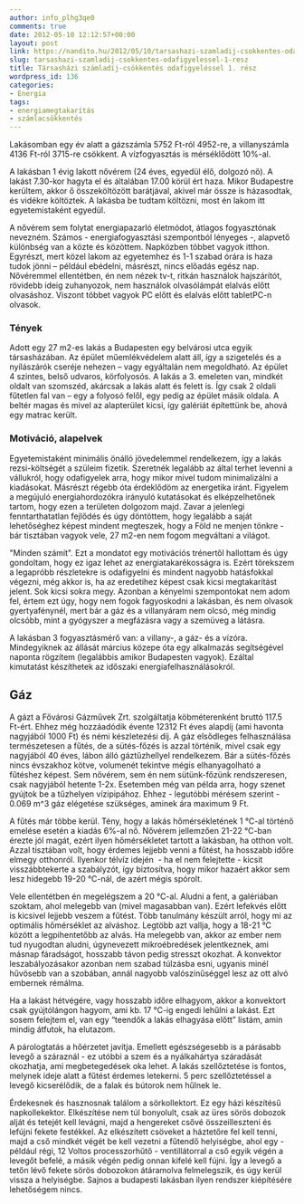 ```yaml
---
author: info_plhg3qe0
comments: true
date: 2012-05-10 12:12:57+00:00
layout: post
link: https://nandito.hu/2012/05/10/tarsashazi-szamladij-csokkentes-odafigyelessel-1-resz/
slug: tarsashazi-szamladij-csokkentes-odafigyelessel-1-resz
title: Társasházi számladíj-csökkentés odafigyeléssel 1. rész
wordpress_id: 136
categories:
- Energia
tags:
- energiamegtakarítás
- számlacsökkentés
---
```


Lakásomban egy év alatt a gázszámla 5752 Ft-ról 4952-re, a villanyszámla 4136 Ft-ról 3715-re csökkent. A vízfogyasztás is mérséklődött 10%-al.

A lakásban 1 évig lakott nővérem (24 éves, egyedül élő, dolgozó nő). A lakást 7.30-kor hagyta el és általában 17.00 körül ért haza. Mikor Budapestre kerültem, akkor ő összeköltözött barátjával, akivel már össze is házasodtak, és vidékre költöztek. A lakásba be tudtam költözni, most én lakom itt egyetemistaként egyedül.

A nővérem sem folytat energiapazarló életmódot, átlagos fogyasztónak nevezném. Számos - energiafogyasztási szempontból lényeges -, alapvető különbség van a közte és közöttem. Napközben többet vagyok itthon. Egyrészt, mert közel lakom az egyetemhez és 1-1 szabad órára is haza tudok jönni – például ebédelni, másrészt, nincs előadás egész nap. Nővéremmel ellentétben, én nem nézek tv-t, ritkán használok hajszárítót, rövidebb ideig zuhanyozok, nem használok olvasólámpát elalvás előtt olvasáshoz. Viszont többet vagyok PC előtt és elalvás előtt tabletPC-n olvasok.

### Tények

Adott egy 27 m2-es lakás a Budapesten egy belvárosi utca egyik társasházában. Az épület műemlékvédelem alatt áll, így a szigetelés és a nyílászárók cseréje nehezen – vagy egyáltalán nem megoldható. Az épület 4 szintes, belső udvaros, körfolyosós. A lakás a 3. emeleten van, mindkét oldalt van szomszéd, akárcsak a lakás alatt és felett is. Így csak 2 oldali fűtetlen fal van – egy a folyosó felől, egy pedig az épület másik oldala. A beltér magas és mivel az alapterület kicsi, így galériát építettünk be, ahová egy matrac került.

### Motiváció, alapelvek

Egyetemistaként minimális önálló jövedelemmel rendelkezem, így a lakás rezsi-költségét a szüleim fizetik. Szeretnék legalább az által terhet levenni a vállukról, hogy odafigyelek arra, hogy mikor mivel tudom minimalizálni a kiadásokat. Másrészt régebb óta érdeklődöm az energetika iránt. Figyelem a megújuló energiahordozókra irányuló kutatásokat és elképzelhetőnek tartom, hogy ezen a területen dolgozom majd. Zavar a jelenlegi fenntarthatatlan fejlődés és úgy döntöttem, hogy legalább a saját lehetőséghez képest mindent megteszek, hogy a Föld ne menjen tönkre - bár tisztában vagyok vele, 27 m2-en nem fogom megváltani a világot.

"Minden számít". Ezt a mondatot egy motivációs trénertől hallottam és úgy gondoltam, hogy ez igaz lehet az energiatakarékosságra is. Ezért törekszem a legapróbb részletekre is odafigyelni és mindent nagyobb hatásfokkal végezni, még akkor is, ha az eredetihez képest csak kicsi megtakarítást jelent. Sok kicsi sokra megy. Azonban a kényelmi szempontokat nem adom fel, értem ezt úgy, hogy nem fogok fagyoskodni a lakásban, és nem olvasok gyertyafénynél, mert bár a gáz és a villanyáram nem olcsó, még mindig olcsóbb, mint a gyógyszer a megfázásra vagy a szemüveg a látásra.

A lakásban 3 fogyasztásmérő van: a villany-, a gáz- és a vízóra. Mindegyiknek az állását március közepe óta egy alkalmazás segítségével naponta rögzítem (legalábbis amikor Budapesten vagyok). Ezáltal kimutatást készíthetek az időszaki energiafelhasználásokról.

## Gáz

A gázt a Fővárosi Gázművek Zrt. szolgáltatja köbméterenként bruttó 117.5 Ft-ért. Ehhez még hozzáadódik évente 12312 Ft éves alapdíj (ami havonta nagyjából 1000 Ft) és némi készletezési díj. A gáz elsődleges felhasználása természetesen a fűtés, de a sütés-főzés is azzal történik, mivel csak egy nagyjából 40 éves, lábon álló gáztűzhellyel rendelkezem. Bár a sütés-főzés nincs évszakhoz kötve, volumenét tekintve mégis elhanyagolható a fűtéshez képest. Sem nővérem, sem én nem sütünk-főzünk rendszeresen, csak nagyjából hetente 1-2x. Esetemben még van példa arra, hogy szenet gyújtok be a tűzhelyen vízipipához. Ehhez - legutóbbi mérésem szerint - 0.069 m^3 gáz elégetése szükséges, aminek ára maximum 9 Ft.

A fűtés már többe kerül. Tény, hogy a lakás hőmérsékletének 1 °C-al történő emelése esetén a kiadás 6%-al nő. Nővérem jellemzően 21-22 °C-ban érezte jól magát, ezért ilyen hőmérsékletet tartott a lakásban, ha otthon volt. Azzal tisztában volt, hogy érdemes lejjebb venni a fűtést, ha hosszabb időre elmegy otthonról. Ilyenkor télvíz idején  - ha el nem felejtette - kicsit visszábbtekerte a szabályzót, így biztosítva, hogy mikor hazaért akkor sem lesz hidegebb 19-20 °C-nál, de azért mégis spórolt.

Vele ellentétben én megelégszem a 20 °C-al. Aludni a fent, a galériában szoktam, ahol melegebb van (mivel magasabban van). Ezért lefekvés előtt is kicsivel lejjebb veszem a fűtést. Több tanulmány készült arról, hogy mi az optimális hőmérséklet az alváshoz. Legtöbb azt vallja, hogy a 18-21 °C között a legpihentetőbb az alvás. Ha melegebb van, akkor az ember nem tud nyugodtan aludni, úgynevezett mikroébredések jelentkeznek, ami másnap fáradságot, hosszabb távon pedig stresszt okozhat. A konvektor leszabályozásakor azonban nem szabad túlzásba esni, ugyanis minél hűvösebb van a szobában, annál nagyobb valószínűséggel lesz az ott alvó embernek rémálma.

Ha a lakást hétvégére, vagy hosszabb időre elhagyom, akkor a konvektort csak gyújtólángon hagyom, ami kb. 17 °C-ig engedi lehűlni a lakást. Ezt sosem felejtem el, van egy “teendők a lakás elhagyása előtt” listám, amin mindig átfutok, ha elutazom.

A párologtatás a hőérzetet javítja. Emellett egészségesebb is a párásabb levegő a száraznál - ez utóbbi a szem és a nyálkahártya száradását okozhatja, ami megbetegedések oka lehet. A lakás szellőztetése is fontos, melynek ideje alatt a fűtést érdemes letekerni. 5 perc szellőztetéssel a levegő kicserélődik, de a falak és bútorok nem hűlnek le.

Érdekesnek és hasznosnak találom a sörkollektort. Ez egy házi készítésű napkollekektor. Elkészítése nem túl bonyolult, csak az üres sörös dobozok alját és tetejét kell levágni, majd a hengereket csővé összeilleszteni és lefújni fekete festékkel. Az elkészített csöveket a háztetőre fel kell tenni, majd a cső mindkét végét be kell vezetni a fűtendő helyiségbe, ahol egy - például régi, 12 Voltos processzorhűtő - ventillátorral a cső egyik végén a levegőt befelé, a másik végén pedig onnan kifelé kell fújni. Így a levegő a tetőn lévő fekete sörös dobozokon átáramolva felmelegszik, és úgy kerül vissza a helyiségbe. Sajnos a budapesti lakásban ilyen rendszer kiépítésére lehetőségem nincs.
